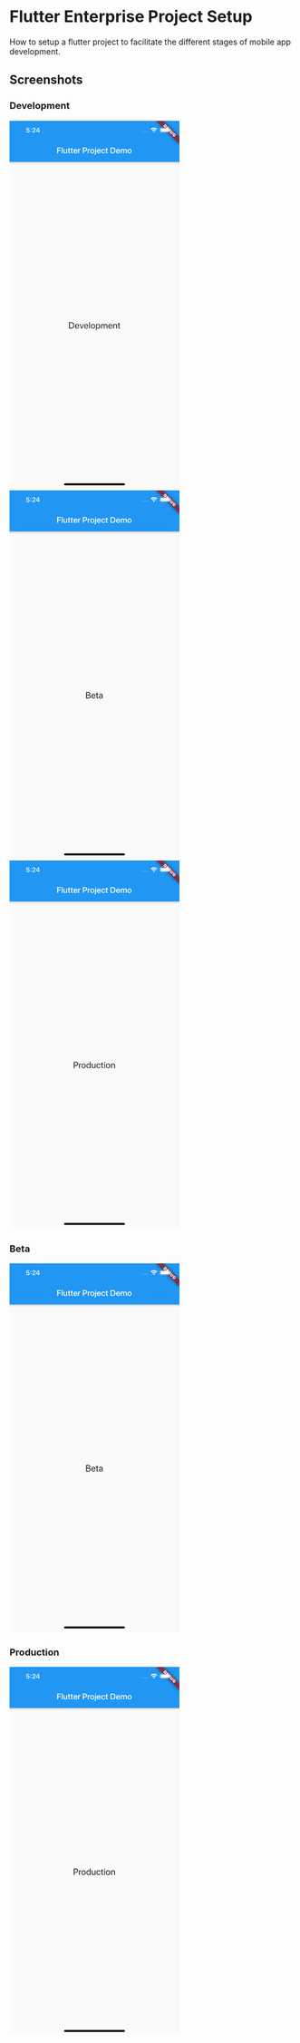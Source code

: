 # Flutter Enterprise Project Setup

How to setup a flutter project to facilitate the different stages of mobile app development.

## Screenshots

### Development
<img src="/screenshots/development.png" width="300"> <img src="/screenshots/beta.png" width="300"> <img src="/screenshots/production.png" width="300">

### Beta
<img src="/screenshots/beta.png" width="300">

### Production
<img src="/screenshots/production.png" width="300">
